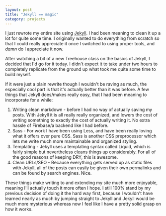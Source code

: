 ```yaml
---
layout: post
title: "Jekyll == magic"
category: projects
---
```


I just rewrote my entire site using [Jekyll](http://jekyllrb.com). I had been meaning to clean it up a lot for quite some time. I originally wanted to do everything from scratch so that I could really appreciate it once I switched to using proper tools, and *damn* do I appreciate it now.

After watching a bit of a new Treehouse class on the basics of Jekyll, I decided that I'd go for it today. I didn't expect it to take under two hours to completely replicate from the ground up what took me quite some time to build myself.

If it were just a plain rewrite though I wouldn't be raving as much, the especially cool part is that it's actually better than it was before. A few things that Jekyll does/makes really easy, that I had been meaning to incorporate for a while:

1. Writing clean markdown - before I had no way of actually saving my posts. With Jekyll it is all really really organized, and lowers the cost of writing something to exactly the cost of actually writing it. No extra hassle of Firebase/a backend like I had before.
2. Sass - For work I have been using Less, and have been really loving what it offers over pure CSS. Sass is another CSS preprocessor which lets me write much more maintainable and organized styling.
3. Templating - Jekyll uses a templating syntax called Liquid, which is fairly simple but nevertheless cleans things up considerably. For all of the good reasons of keeping DRY, this is awesome.
4. Clean URLs/SEO - Because everything gets served up as static files with Jekyll, all of the posts can easily be given their own permalinks and can be found by search engines. Nice.

These things make writing to and extending my site much more enjoyable, meaning I'll actually touch it more often I hope. I still 100% stand by my previous decision of doing it the hard way first, because I wouldn't have learned nearly as much by jumping straight to Jekyll and Jekyll would be much more mysterious whereas now I feel like I have a pretty solid grasp on how it works.
